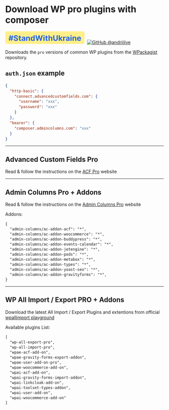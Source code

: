 # Download WP pro plugins with composer

[![StandWithUkraine](https://raw.githubusercontent.com/vshymanskyy/StandWithUkraine/main/badges/StandWithUkraine.svg)](https://github.com/vshymanskyy/StandWithUkraine)&nbsp;
[![GitHub @andriilive](https://img.shields.io/github/followers/andriilive?label=@andriilive&style=social)](https://www.github.com/andriilive)

Downloads the `pro` versions of common WP plugins from the [WPackagist](https://wpackagist.org/) repository.

## `auth.json` example

```json
{
  "http-basic": {
    "connect.advancedcustomfields.com": {
      "username": "xxx",
      "password": "xxx"
    }
  },
  "bearer": {
    "composer.admincolumns.com": "xxx"
  }
}
```

---

## Advanced Custom Fields Pro

Read & follow the instructions on the [ACF Pro](https://www.advancedcustomfields.com/resources/installing-acf-pro-with-composer/) website

---

## Admin Columns Pro + Addons

Read & follow the instructions on the [Admin Columns Pro](https://docs.admincolumns.com/article/95-installing-via-composer) website

Addons:

```json5
{
  "admin-columns/ac-addon-acf": "*",
  "admin-columns/ac-addon-woocommerce": "*",
  "admin-columns/ac-addon-buddypress": "*",
  "admin-columns/ac-addon-events-calendar": "*",
  "admin-columns/ac-addon-jetengine": "*",
  "admin-columns/ac-addon-pods": "*",
  "admin-columns/ac-addon-metabox": "*",
  "admin-columns/ac-addon-types": "*",
  "admin-columns/ac-addon-yoast-seo": "*",
  "admin-columns/ac-addon-gravityforms": "*",
}
```

---

## WP All Import / Export PRO + Addons

Download the latest All Import / Export Plugins and extentions from official [wpallimport playground](https://www.wpallimport.com/try)

Available plugins List:


```json5
[
  "wp-all-export-pro",
  "wp-all-import-pro",
  "wpae-acf-add-on",
  "wpae-gravity-forms-export-addon",
  "wpae-user-add-on-pro",
  "wpae-woocommerce-add-on",
  "wpai-acf-add-on",
  "wpai-gravity-forms-import-addon",
  "wpai-linkcloak-add-on",
  "wpai-toolset-types-addon",
  "wpai-user-add-on",
  "wpai-woocommerce-add-on"
]
```
